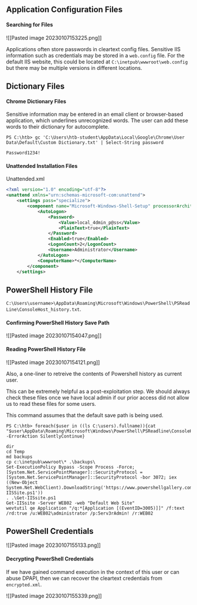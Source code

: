 ## Application Configuration Files

#### Searching for Files

![[Pasted image 20230107153225.png]]

Applications often store passwords in cleartext config files. Sensitive IIS information such as
credentials may be stored in a `web.config` file. For the default IIS website, this could be located
at `C:\inetpub\wwwroot\web.config` but there may be multiple versions in different locations.

## Dictionary Files

#### Chrome Dictionary Files

Sensitive information may be entered in an email client or browser-based application, which 
underlines unrecognized words. The user can add these words to their dictionary for autocomplete.

```powershell-session
PS C:\htb> gc 'C:\Users\htb-student\AppData\Local\Google\Chrome\User Data\Default\Custom Dictionary.txt' | Select-String password

Password1234!
```

#### Unattended Installation Files

Unattended.xml
```xml
<?xml version="1.0" encoding="utf-8"?>
<unattend xmlns="urn:schemas-microsoft-com:unattend">
    <settings pass="specialize">
        <component name="Microsoft-Windows-Shell-Setup" processorArchitecture="amd64" publicKeyToken="31bf3856ad364e35" language="neutral" versionScope="nonSxS" xmlns:wcm="http://schemas.microsoft.com/WMIConfig/2002/State" xmlns:xsi="http://www.w3.org/2001/XMLSchema-instance">
            <AutoLogon>
                <Password>
                    <Value>local_4dmin_p@ss</Value>
                    <PlainText>true</PlainText>
                </Password>
                <Enabled>true</Enabled>
                <LogonCount>2</LogonCount>
                <Username>Administrator</Username>
            </AutoLogon>
            <ComputerName>*</ComputerName>
        </component>
    </settings>
```

## PowerShell History File
`C:\Users\username>\AppData\Roaming\Microsoft\Windows\PowerShell\PSReadLine\ConsoleHost_history.txt`.

#### Confirming PowerShell History Save Path

![[Pasted image 20230107154047.png]]

#### Reading PowerShell History File

![[Pasted image 20230107154121.png]]

Also, a  one-liner to retreive the contents of Powershell history as current user.

This can be extremely helpful as a post-exploitation step. We should always check these files once
we have local admin if our prior access did not allow us to read these files for some users.

This command assumes that the default save path is being used.

```powershell-session
PS C:\htb> foreach($user in ((ls C:\users).fullname)){cat "$user\AppData\Roaming\Microsoft\Windows\PowerShell\PSReadline\ConsoleHost_history.txt" -ErrorAction SilentlyContinue}

dir
cd Temp
md backups
cp c:\inetpub\wwwroot\* .\backups\
Set-ExecutionPolicy Bypass -Scope Process -Force; [System.Net.ServicePointManager]::SecurityProtocol = [System.Net.ServicePointManager]::SecurityProtocol -bor 3072; iex ((New-Object System.Net.WebClient).DownloadString('https://www.powershellgallery.com/packages/MrAToolbox/1.0.1/Content/Get-IISSite.ps1'))
. .\Get-IISsite.ps1
Get-IISsite -Server WEB02 -web "Default Web Site"
wevtutil qe Application "/q:*[Application [(EventID=3005)]]" /f:text /rd:true /u:WEB02\administrator /p:5erv3rAdmin! /r:WEB02
```

## PowerShell Credentials

![[Pasted image 20230107155133.png]]

#### Decrypting PowerShell Credentials

If we have gained command execution in the context of this user or can abuse DPAPI, then we can
recover the cleartext credentials from `encrypted.xml`.

![[Pasted image 20230107155339.png]]

